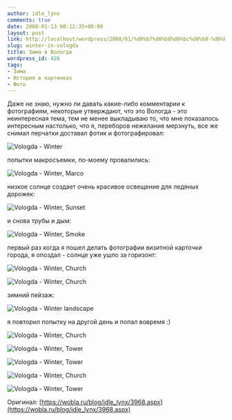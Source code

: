 ```yaml
---
author: idle_lynx
comments: true
date: 2008-01-13 00:12:35+00:00
layout: post
link: http://localhost/wordpress/2008/01/%d0%b7%d0%b8%d0%bc%d0%b0-%d0%b2-%d0%b2%d0%be%d0%bb%d0%be%d0%b3%d0%b4%d0%b5/
slug: winter-in-vologda
title: Зима в Вологде
wordpress_id: 426
tags:
- Зима
- История в картинках
- Фото
---
```


Даже не знаю, нужно ли давать какие-либо комментарии к фотографиям, некоторые утверждают, что это Вологда - это неинтересная тема, тем не менее выкладываю то, что мне показалось интересным настолько, что я, переборов нежелание мерзнуть, все же снимал перчатки доставал фотик и фотографировал:

![Vologda - Winter](images/2008/02/6528321b-5295-4fc3-81c3-0b5cfa32d8d5.jpg)

попытки макросъемки, по-моему провалились:

![Vologda - Winter, Marco](images/2008/02/64045fd5-de6d-4708-ae47-095521552610.jpg)

низкое солнце создает очень красивое освещение для ледяных дорожек:

![Vologda - Winter, Sunset](images/2008/02/0b0cec25-bd0c-4979-b156-ea34d102014f.jpg)

и снова трубы и дым:

![Vologda - Winter, Smoke](images/2008/02/d517ef47-6502-4915-a88a-5d657b2c1183.jpg)

первый раз когда я пошел делать фотографии визитной карточки города, я опоздал - солнце уже ушло за горизонт:

![Vologda - Winter, Church](images/2008/02/5d2b9e64-443a-4c6c-9909-fedc9085f088.jpg)

![Vologda - Winter, Church](images/2008/02/02464662-718e-401b-adc8-f2993cf3d70a.jpg)

зимний пейзаж:

![Vologda - Winter landscape](images/2008/02/006f269c-9389-4438-a617-d0514270082f.jpg)

я повторил попытку на другой день и попал вовремя :)

![Vologda - Winter, Church](images/2008/02/ab8573ae-09f8-404a-9dfb-7a60f33023d4.jpg)

![Vologda - Winter, Tower](images/2008/02/c1b76ba3-1aba-4508-8ab1-5821bf59045b.jpg)

![Vologda - Winter, Tower](images/2008/02/6bb3bc14-8f10-4cab-bef9-aa1b914a9005.jpg)

![Vologda - Winter, Church](images/2008/02/64b4197e-edd0-4dca-839c-119ba2a0f912.jpg)

![Vologda - Winter, Tower](images/2008/02/7b87bc9b-bb39-4c33-854e-826c672ca73f.jpg)

Оригинал: [https://wobla.ru/blog/idle_lynx/3968.aspx](https://wobla.ru/blog/idle_lynx/3968.aspx)
